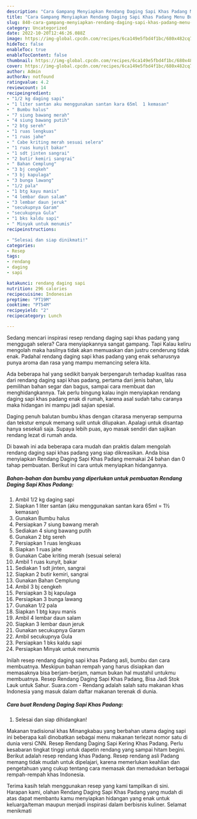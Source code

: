 ```yaml
---
description: "Cara Gampang Menyiapkan Rendang Daging Sapi Khas Padang Menu Buat lebaran"
title: "Cara Gampang Menyiapkan Rendang Daging Sapi Khas Padang Menu Buat lebaran"
slug: 840-cara-gampang-menyiapkan-rendang-daging-sapi-khas-padang-menu-buat-lebaran
category: Uncategorized
date: 2022-10-20T12:46:26.088Z
image: https://img-global.cpcdn.com/recipes/6ca149e5fbd4f1bc/680x482cq70/rendang-daging-sapi-khas-padang-foto-resep-utama.jpg
hideToc: false
enableToc: true
enableTocContent: false
thumbnail: https://img-global.cpcdn.com/recipes/6ca149e5fbd4f1bc/680x482cq70/rendang-daging-sapi-khas-padang-foto-resep-utama.jpg
cover: https://img-global.cpcdn.com/recipes/6ca149e5fbd4f1bc/680x482cq70/rendang-daging-sapi-khas-padang-foto-resep-utama.jpg
author: Admin
authorAv: notfound
ratingvalue: 4.2
reviewcount: 14
recipeingredient:
- "1/2 kg daging sapi"
- "1 liter santan aku menggunakan santan kara 65ml  1 kemasan"
- " Bumbu halus"
- "7 siung bawang merah"
- "4 siung bawang putih"
- "2 btg sereh"
- "1 ruas lengkuas"
- "1 ruas jahe"
- " Cabe kriting merah sesuai selera"
- "1 ruas kunyit bakar"
- "1 sdt jinten sangrai"
- "2 butir kemiri sangrai"
- " Bahan Cemplung"
- "3 bj cengkeh"
- "3 bj kapulaga"
- "3 bunga lawang"
- "1/2 pala"
- "1 btg kayu manis"
- "4 lembar daun salam"
- "3 lembar daun jeruk"
- "secukupnya Garam"
- "secukupnya Gula"
- "1 bks kaldu sapi"
- " Minyak untuk menumis"
recipeinstructions:

- "Selesai dan siap dinikmati!"
categories:
- Resep
tags:
- rendang
- daging
- sapi

katakunci: rendang daging sapi 
nutrition: 296 calories
recipecuisine: Indonesian
preptime: "PT19M"
cooktime: "PT54M"
recipeyield: "2"
recipecategory: Lunch

---
```



Sedang mencari inspirasi resep rendang daging sapi khas padang yang menggugah selera? Cara menyiapkannya sangat gampang. Tapi Kalau keliru mengolah maka hasilnya tidak akan memuaskan dan justru cenderung tidak enak. Padahal rendang daging sapi khas padang yang enak seharusnya punya aroma dan rasa yang mampu memancing selera kita.


Ada beberapa hal yang sedikit banyak berpengaruh terhadap kualitas rasa dari rendang daging sapi khas padang, pertama dari jenis bahan, lalu pemilihan bahan segar dan bagus, sampai cara membuat dan menghidangkannya. Tak perlu bingung kalau ingin menyiapkan rendang daging sapi khas padang enak di rumah, karena asal sudah tahu caranya maka hidangan ini mampu jadi sajian spesial.

Daging penuh balutan bumbu khas dengan citarasa menyerap sempurna dan tekstur empuk memang sulit untuk dilupakan. Apalagi untuk disantap hanya sesekali saja. Supaya lebih puas, ayo masak sendiri dan sajikan rendang lezat di rumah anda.


Di bawah ini ada beberapa cara mudah dan praktis dalam mengolah rendang daging sapi khas padang yang siap dikreasikan. Anda bisa menyiapkan Rendang Daging Sapi Khas Padang memakai 24 bahan dan 0 tahap pembuatan. Berikut ini cara untuk menyiapkan hidangannya.

<!--inarticleads1-->

##### Bahan-bahan dan bumbu yang diperlukan untuk pembuatan Rendang Daging Sapi Khas Padang:

1. Ambil 1/2 kg daging sapi
1. Siapkan 1 liter santan (aku menggunakan santan kara 65ml = 1½ kemasan)
1. Gunakan  Bumbu halus
1. Persiapkan 7 siung bawang merah
1. Sediakan 4 siung bawang putih
1. Gunakan 2 btg sereh
1. Persiapkan 1 ruas lengkuas
1. Siapkan 1 ruas jahe
1. Gunakan  Cabe kriting merah (sesuai selera)
1. Ambil 1 ruas kunyit, bakar
1. Sediakan 1 sdt jinten, sangrai
1. Siapkan 2 butir kemiri, sangrai
1. Gunakan  Bahan Cemplung
1. Ambil 3 bj cengkeh
1. Persiapkan 3 bj kapulaga
1. Persiapkan 3 bunga lawang
1. Gunakan 1/2 pala
1. Siapkan 1 btg kayu manis
1. Ambil 4 lembar daun salam
1. Siapkan 3 lembar daun jeruk
1. Gunakan secukupnya Garam
1. Ambil secukupnya Gula
1. Persiapkan 1 bks kaldu sapi
1. Persiapkan  Minyak untuk menumis


Inilah resep rendang daging sapi khas Padang asli, bumbu dan cara membuatnya. Meskipun bahan rempah yang harus disiapkan dan memasaknya bisa berjam-berjam, namun bukan hal mustahil untukmu membuatnya. Resep Rendang Daging Sapi Khas Padang, Bisa Jadi Stok Lauk untuk Sahur. Suara.com - Rendang adalah salah satu makanan khas Indonesia yang masuk dalam daftar makanan terenak di dunia. 

<!--inarticleads2-->

##### Cara buat Rendang Daging Sapi Khas Padang:


1. Selesai dan siap dihidangkan!

Makanan tradisional khas Minangkabau yang berbahan utama daging sapi ini beberapa kali dinobatkan sebagai menu makanan terlezat nomor satu di dunia versi CNN. Resep Rendang Daging Sapi Kering Khas Padang. Perlu kesabaran tingkat tinggi untuk dapetin rendang yang sampai hitam begini. Berikut adalah resep rendang khas Padang. Resep rendang asli Padang memang tidak mudah untuk dipelajari, karena memerlukan keahlian dan pengetahuan yang cukup tentang cara memasak dan memadukan berbagai rempah-rempah khas Indonesia. 

Terima kasih telah menggunakan resep yang kami tampilkan di sini. Harapan kami, olahan Rendang Daging Sapi Khas Padang yang mudah di atas dapat membantu kamu menyiapkan hidangan yang enak untuk keluarga/teman maupun menjadi inspirasi dalam berbisnis kuliner. Selamat menikmati

